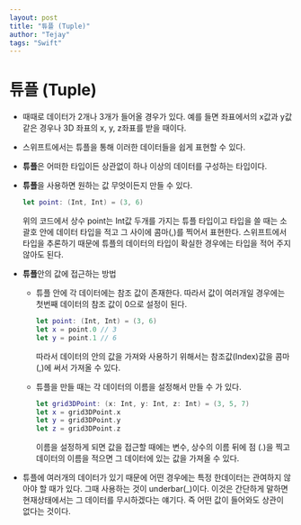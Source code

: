 ```yaml
---
layout: post
title: "튜플 (Tuple)"
author: "Tejay"
tags: "Swift"
---
```


# 튜플 (Tuple)

- 때때로 데이터가 2개나 3개가 들어올 경우가 있다. 예를 들면 좌표에서의 x값과 y값 같은 경우나  3D 좌표의 x, y, z좌표를 받을 때이다.

- 스위프트에서는 튜플을 통해 이러한 데이터들을 쉽게 표현할 수 있다.

- **튜플**은 어떠한 타입이든 상관없이 하나 이상의 데이터를 구성하는 타입이다.

- **튜플**을 사용하면 원하는 값 무엇이든지 만들 수 있다.

  ```swift
  let point: (Int, Int) = (3, 6)
  ```

  위의 코드에서 상수 point는 Int값 두개를 가지는 튜플 타입이고 타입을 쓸 때는 소괄호 안에 데이터 타입을 적고 그 사이에 콤마(,)를 찍어서 표현한다. 스위프트에서 타입을 추론하기 때문에 튜플의 데이터의 타입이 확실한 경우에는 타입을 적어 주지 않아도 된다.

- **튜플**안의 값에 접근하는 방법

  - 튜플 안에 각 데이터에는 참조 값이 존재한다. 따라서 값이 여러개일 경우에는 첫번째 데이터의 참조 값이 0으로 설정이 된다.

    ```swift
    let point: (Int, Int) = (3, 6)
    let x = point.0	// 3
    let y = point.1	// 6
    ```

    따라서 데이터의 안의 값을 가져와 사용하기 위해서는 참조값(Index)값을 콤마(,)에 써서 가져올 수 있다.

  - 튜플을 만들 때는 각 데이터의 이름을 설정해서 만들 수 가 있다.

    ```swift
    let grid3DPoint: (x: Int, y: Int, z: Int) = (3, 5, 7)
    let x = grid3DPoint.x
    let y = grid3DPoint.y
    let z = grid3DPoint.z
    ```

    이름을 설정하게 되면 값을 접근할 때에는 변수, 상수의 이름 뒤에 점 (.)을 찍고 데이터의 이름을 적으면 그 데이터에 있는 값을 가져올 수 있다.

- 튜플에 여러개의 데이터가 있기 때문에 어떤 경우에는 특정 한데이터는 관여하지 않아야 할 때가 있다. 그때 사용하는 것이 underbar(_)이다. 이것은 간단하게 말하면 현재상태에서는 그 데이터를 무시하겠다는 얘기다. 즉 어떤 값이 들어와도 상관이 없다는 것이다.
